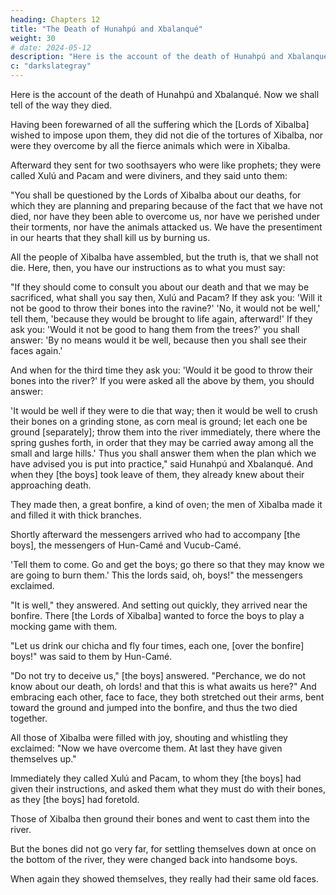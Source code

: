 ```yaml
---
heading: Chapters 12
title: "The Death of Hunahpú and Xbalanqué"
weight: 30
# date: 2024-05-12
description: "Here is the account of the death of Hunahpú and Xbalanqué. Now we shall tell of the way they died."
c: "darkslategray"
---
```



Here is the account of the death of Hunahpú and Xbalanqué. Now we shall tell of the way they died.

Having been forewarned of all the suffering which the [Lords of Xibalba] wished to impose upon them, they did not die of the tortures of Xibalba, nor were they overcome by all the fierce animals which were in Xibalba.

Afterward they sent for two soothsayers who were like prophets; they were called Xulú and Pacam and were diviners, and they said unto them:

"You shall be questioned by the Lords of Xibalba about our deaths, for which they are planning and preparing because of the fact that we have not died, nor have they been able to overcome us, nor have we perished under their torments, nor have the animals attacked us. We have the presentiment in our hearts that they shall kill us by burning us. 

All the people of Xibalba have assembled, but the truth is, that we shall not die. Here, then, you have our instructions as to what you must say:

"If they should come to consult you about our death and that we may be sacrificed, what shall you say then, Xulú and Pacam? If they ask you: 'Will it not be good to throw their bones into the ravine?' 'No, it would not be well,' tell them, 'because they would be brought to life again, afterward!' If they ask you: 'Would it not be good to hang them from the trees?' you shall answer: 'By no means would it be well, because then you shall see their faces again.' 

And when for the third time they ask you: 'Would it be good to throw their bones into the river?' If you were asked all the above by them, you should answer: 

'It would be well if they were to die that way; then it would be well to crush their bones on a grinding stone, as corn meal is ground; let each one be ground [separately]; throw them into the river immediately, there where the spring gushes forth, in order that they may be carried away among all the small and large hills.' Thus you shall answer them when the plan which we have advised you is put into practice," said Hunahpú and Xbalanqué. And when they [the boys] took leave of them, they already knew about their approaching death.

They made then, a great bonfire, a kind of oven; the men of Xibalba made it and filled it with thick branches.

Shortly afterward the messengers arrived who had to accompany [the boys], the messengers of Hun-Camé and Vucub-Camé.

'Tell them to come. Go and get the boys; go there so that they may know we are going to burn them.' This the lords said, oh, boys!" the messengers exclaimed.

"It is well," they answered. And setting out quickly, they arrived near the bonfire. There [the Lords of Xibalba] wanted to force the boys to play a mocking game with them.

"Let us drink our chicha and fly four times, each one, [over the bonfire] boys!" was said to them by Hun-Camé.

"Do not try to deceive us," [the boys] answered. "Perchance, we do not know about our death, oh lords! and that this is what awaits us here?" And embracing each other, face to face, they both stretched out their arms, bent toward the ground and jumped into the bonfire, and thus the two died together.

All those of Xibalba were filled with joy, shouting and whistling they exclaimed: "Now we have overcome them. At last they have given themselves up."

Immediately they called Xulú and Pacam, to whom they [the boys] had given their instructions, and asked them what they must do with their bones, as they [the boys] had foretold. 

Those of Xibalba then ground their bones and went to cast them into the river. 

But the bones did not go very far, for settling themselves down at once on the bottom of the river, they were changed back into handsome boys. 

When again they showed themselves, they really had their same old faces.
